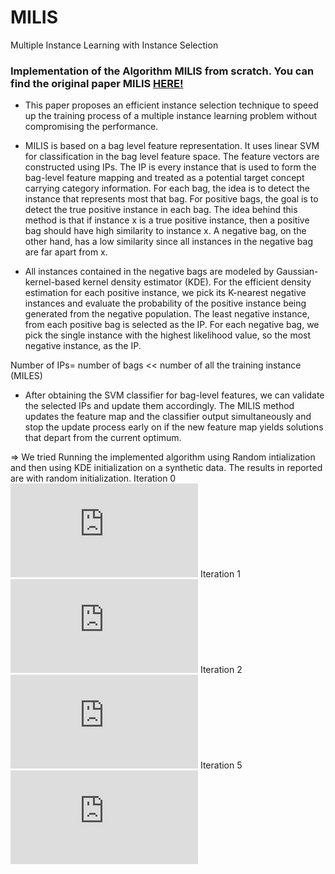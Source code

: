 # MILIS
Multiple Instance Learning with Instance Selection


### Implementation of the Algorithm MILIS from scratch. You can find the original paper MILIS [HERE!](https://ieeexplore.ieee.org/document/5557878?arnumber=5557878)

* This paper proposes an efficient instance selection technique to speed up the training process of a multiple instance learning problem without compromising the performance.

* MILIS is based on a bag level feature representation. It uses linear SVM for classification in the bag level feature space. The feature vectors are constructed using IPs. The IP is every instance that is used to form the bag-level feature mapping and treated as a potential target concept carrying category information. For each bag, the idea is to detect the instance that represents most that bag. For positive bags, the goal is to detect the true positive instance in each bag. The idea behind this method is that if instance x is a true positive instance, then a positive bag should have high similarity to instance x. A negative bag, on the other hand, has a low similarity since all instances in the negative bag are far apart from x. 

* All instances contained in the negative bags are modeled by Gaussian-kernel-based kernel density estimator (KDE). For the efficient density estimation for each positive instance, we pick its K-nearest negative instances and evaluate the probability of the positive instance being generated from the negative population. The least negative instance, from each positive bag is selected as the IP.
For each negative bag, we pick the single instance with the highest likelihood value, so the most negative instance, as the IP.

Number of IPs= number of bags << number of all the training instance (MILES)

* After obtaining the SVM classifier for bag-level features, we can validate the selected IPs and update them accordingly. The MILIS method updates the feature map and the classifier output simultaneously and stop the update process early on if the new feature map yields solutions that depart from the current optimum.

=> We tried Running the implemented algorithm using Random intialization and then using KDE initialization on a synthetic data. The results in reported are with random initialization.
Iteration 0
![pipeline](https://github.com/AmeniTrabelsi/MILIS/blob/master/Random%20Init/Iter0.fig)
Iteration 1
![pipeline](https://github.com/AmeniTrabelsi/MILIS/blob/master/Random%20Init/Iter0.fig)
Iteration 2
![pipeline](https://github.com/AmeniTrabelsi/MILIS/blob/master/Random%20Init/Iter0.fig)
Iteration 5
![pipeline](https://github.com/AmeniTrabelsi/MILIS/blob/master/Random%20Init/Iter0.fig)


